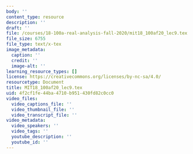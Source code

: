```yaml
---
body: ''
content_type: resource
description: ''
draft: ''
file: /courses/18-100a-real-analysis-fall-2020/mit18_100af20_lec9.tex
file_size: 6755
file_type: text/x-tex
image_metadata:
  caption: ''
  credit: ''
  image-alt: ''
learning_resource_types: []
license: https://creativecommons.org/licenses/by-nc-sa/4.0/
resourcetype: Document
title: MIT18_100af20_lec9.tex
uid: 4f2cf1fe-44ba-4710-b951-430fd82c0cc0
video_files:
  video_captions_file: ''
  video_thumbnail_file: ''
  video_transcript_file: ''
video_metadata:
  video_speakers: ''
  video_tags: ''
  youtube_description: ''
  youtube_id: ''
---
```

